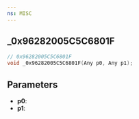 ```yaml
---
ns: MISC
---
```

## _0x96282005C5C6801F

```c
// 0x96282005C5C6801F
void _0x96282005C5C6801F(Any p0, Any p1);
```

## Parameters
* **p0**:
* **p1**:
